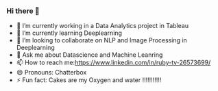 ### Hi there 👋 


- 🔭 I’m currently working in a Data Analytics project in Tableau
- 🌱 I’m currently learning Deeplearning
- 👯 I’m looking to collaborate on NLP and Image Processing in Deeplearning 
- 💬 Ask me about Datascience and Machine Leanring
- 📫 How to reach me:https://www.linkedin.com/in/ruby-tv-26573699/
- 😄 Pronouns: Chatterbox
- ⚡ Fun fact: Cakes are my Oxygen and water !!!!!!!!!!!

